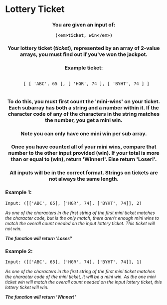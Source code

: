 # Lottery Ticket

<div align = "center">
  <h3>You are given an input of:
    
    (<em>ticket, win</em>)
  </h3>
  
  <h3> Your lottery ticket (<em>ticket</em>), represented by an array of 2-value arrays, you must find out if you've won the jackpot.  </h3>
  
  <h3>
    Example ticket: 
    </h3>
    
  <pre>  
   [ [ 'ABC', 65 ], [ 'HGR', 74 ], [ 'BYHT', 74 ] ] 
   </pre>
  
  <h3>
    To do this, you must first count the 'mini-wins' on your ticket. Each subarray has both a string and a number within it. If the character code of any of the characters in the string matches the number, you get a mini win. </h3>
  
  <h3>Note you can only have one mini win per sub array.</h3>
  
  <h3>Once you have counted all of your mini wins, compare that number to the other input provided (win). If your total is more than or equal to (win), return 'Winner!'. Else return 'Loser!'.</h3>
  
  <h3>All inputs will be in the correct format. Strings on tickets are not always the same length.</h3>

</div>

<h3>Example 1:</h3>
<pre>
Input: ([['ABC', 65], ['HGR', 74], ['BYHT', 74]], 2) 
</pre>

<p>
<em>As one of the characters in the first string of the first mini ticket matches the character code, but is the only match, there aren't enough mini wins to match the overall count needed on the input lottery ticket. This ticket will not win.
  
  <strong>The function will return 'Loser!'</strong>
    </em>
</p>

<h3>Example 2:</h3>
<pre>
Input: ([['ABC', 65], ['HGR', 74], ['BYHT', 74]], 1) 
</pre>

<p>
<em>As one of the characters in the first string of the first mini ticket matches the character code of the mini ticket, it will be a mini win. As the one mini ticket win will match the overall count needed on the input lottery ticket, this lottery ticket will win. 
  
  <strong>The function will return 'Winner!'</strong>
  </em>
</p>




